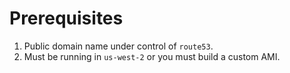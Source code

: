 # Prerequisites

1. Public domain name under control of `route53`.
2. Must be running in `us-west-2` or you must build a custom AMI.
